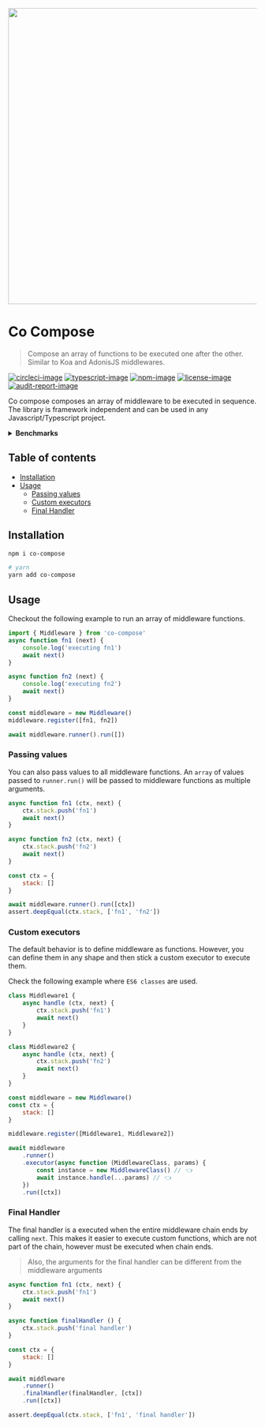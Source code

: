 <div align="center">
	<img src="https://res.cloudinary.com/adonisjs/image/upload/q_100/v1557762307/poppinss_iftxlt.jpg" width="600px">
</div>

# Co Compose
> Compose an array of functions to be executed one after the other. Similar to Koa and AdonisJS middlewares.

[![circleci-image]][circleci-url] [![typescript-image]][typescript-url] [![npm-image]][npm-url] [![license-image]][license-url] [![audit-report-image]][audit-report-url]

Co compose composes an array of middleware to be executed in sequence. The library is framework independent and can be used in any Javascript/Typescript project.

<details>
	<summary> <strong>Benchmarks</strong> </summary>

	Co Compose x 488,078 ops/sec ±0.32% (82 runs sampled)
	fastseries x 94,426 ops/sec ±6.53% (47 runs sampled)
	middie x 80,062 ops/sec ±8.71% (47 runs sampled)

<p> <strong> Fastest is Co Compose </strong> </p>
</details>

<!-- START doctoc generated TOC please keep comment here to allow auto update -->
<!-- DON'T EDIT THIS SECTION, INSTEAD RE-RUN doctoc TO UPDATE -->
## Table of contents

- [Installation](#installation)
- [Usage](#usage)
  - [Passing values](#passing-values)
  - [Custom executors](#custom-executors)
  - [Final Handler](#final-handler)

<!-- END doctoc generated TOC please keep comment here to allow auto update -->

## Installation
```sh
npm i co-compose

# yarn
yarn add co-compose
```

## Usage
Checkout the following example to run an array of middleware functions.

```ts
import { Middleware } from 'co-compose'
async function fn1 (next) {
	console.log('executing fn1')
	await next()
}

async function fn2 (next) {
	console.log('executing fn2')
	await next()
}

const middleware = new Middleware()
middleware.register([fn1, fn2])

await middleware.runner().run([])
```

### Passing values
You can also pass values to all middleware functions. An `array` of values passed to `runner.run()` will be passed to middleware functions as multiple arguments.

```js
async function fn1 (ctx, next) {
	ctx.stack.push('fn1')
	await next()
}

async function fn2 (ctx, next) {
	ctx.stack.push('fn2')
	await next()
}

const ctx = {
	stack: []
}

await middleware.runner().run([ctx])
assert.deepEqual(ctx.stack, ['fn1', 'fn2'])
```

### Custom executors
The default behavior is to define middleware as functions. However, you can define them in any shape and then stick a custom executor to execute them.

Check the following example where `ES6 classes` are used.

```js
class Middleware1 {
	async handle (ctx, next) {
		ctx.stack.push('fn1')
		await next()
	}
}

class Middleware2 {
	async handle (ctx, next) {
		ctx.stack.push('fn2')
		await next()
	}
}

const middleware = new Middleware()
const ctx = {
	stack: []
}

middleware.register([Middleware1, Middleware2])

await middleware
	.runner()
	.executor(async function (MiddlewareClass, params) {
		const instance = new MiddlewareClass() // 👈
		await instance.handle(...params) // 👈
	})
	.run([ctx])
```

### Final Handler
The final handler is a executed when the entire middleware chain ends by calling `next`. This makes it easier to execute custom functions, which are not part of the chain, however must be executed when chain ends.

> Also, the arguments for the final handler can be different from the middleware arguments

```js
async function fn1 (ctx, next) {
	ctx.stack.push('fn1')
	await next()
}

async function finalHandler () {
	ctx.stack.push('final handler')
}

const ctx = {
	stack: []
}

await middleware
	.runner()
	.finalHandler(finalHandler, [ctx])
	.run([ctx])

assert.deepEqual(ctx.stack, ['fn1', 'final handler'])
```

[circleci-image]: https://img.shields.io/circleci/project/github/poppinss/co-compose/master.svg?style=for-the-badge&logo=circleci
[circleci-url]: https://circleci.com/gh/poppinss/co-compose "circleci"

[typescript-image]: https://img.shields.io/badge/Typescript-294E80.svg?style=for-the-badge&logo=typescript
[typescript-url]:  "typescript"

[npm-image]: https://img.shields.io/npm/v/co-compose.svg?style=for-the-badge&logo=npm
[npm-url]: https://npmjs.org/package/co-compose "npm"

[license-image]: https://img.shields.io/npm/l/co-compose?color=blueviolet&style=for-the-badge
[license-url]: LICENSE.md "license"

[audit-report-image]: https://img.shields.io/badge/-Audit%20Report-blueviolet?style=for-the-badge
[audit-report-url]: https://htmlpreview.github.io/?https://github.com/poppinss/co-compose/blob/develop/npm-audit.html "audit-report"
